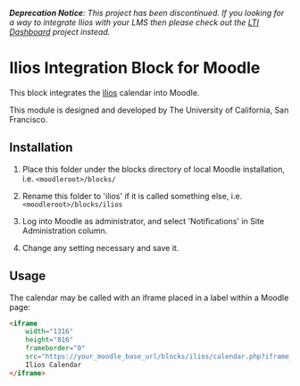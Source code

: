 _**Deprecation Notice**: This project has been discontinued. If you looking for a way to integrate Ilios with your LMS then please check out the [LTI Dashboard](https://github.com/ilios/lti-dashboard) project instead._

# Ilios Integration Block for Moodle

This block integrates the [Ilios](http://iliosproject.org/) calendar into Moodle.

This module is designed and developed by The University of California, San Francisco.

## Installation

1. Place this folder under the blocks directory of local Moodle
   installation, i.e. `<moodleroot>/blocks/`

2. Rename this folder to 'ilios' if it is called something else,
   i.e. `<moodleroot>/blocks/ilios`

3. Log into Moodle as administrator, and select 'Notifications' in
   Site Administration column.

4. Change any setting necessary and save it.

## Usage

The calendar may be called with an iframe placed in a label within a Moodle
page:

```html
<iframe
	width="1316"
	height="816"
	frameborder="0"
	src="https://your_moodle_base_url/blocks/ilios/calendar.php?iframe_width=100%&iframe_height=800px&moodle_header=yes">
	Ilios Calendar
</iframe>
```
